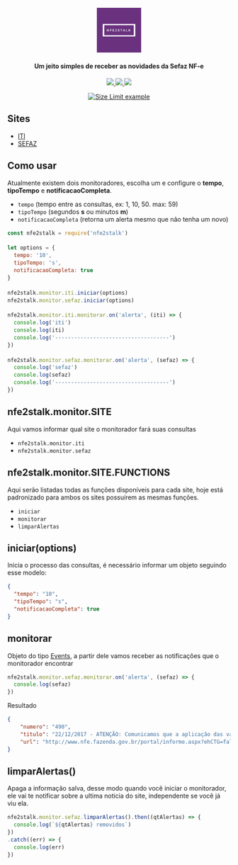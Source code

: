 

<p align="center">
  <img src="https://raw.githubusercontent.com/nulldreams/nfe2stalk/master/box.png" alt="Size Limit example"
       width="20%" height="20%">
</p>
<h4 align="center">Um jeito simples de receber as novidades da Sefaz NF-e</h4>
<p align="center">	
  <a href="https://saythanks.io/to/nulldreams">
      <img src="https://img.shields.io/badge/Say%20Thanks-!-1EAEDB.svg">
  </a>  
	
  <a href="https://github.com/nulldreams/nfe2stalk/issues">
      <img src="https://img.shields.io/codeclimate/issues/github/me-and/mdf.svg">
  </a>

  <a href="http://makeapullrequest.com">
      <img src="https://img.shields.io/badge/PRs-welcome-brightgreen.svg?style=flat-square">
  </a>
</p>
<p align="center">
 <a href="https://nodei.co/npm/nfe2stalk/">
  <img src="https://nodei.co/npm/nfe2stalk.png?downloads=true&downloadRank=true&stars=true" alt="Size Limit example">
 </a>
</p>

## Sites
 - <a href="http://www.iti.gov.br">ITI</a>
 - <a href="http://www.nfe.fazenda.gov.br">SEFAZ</a> 

## Como usar

Atualmente existem dois monitoradores, escolha um e configure o **tempo**, **tipoTempo** e **notificacaoCompleta**.
- `tempo` (tempo entre as consultas, ex: 1, 10, 50. max: 59)
- `tipoTempo` (segundos **s** ou minutos **m**)
- `notificacaoCompleta` (retorna um alerta mesmo que não tenha um novo)

```js
const nfe2stalk = require('nfe2stalk')

let options = {
  tempo: '10',
  tipoTempo: 's',
  notificacaoCompleta: true
}

nfe2stalk.monitor.iti.iniciar(options)
nfe2stalk.monitor.sefaz.iniciar(options)

nfe2stalk.monitor.iti.monitorar.on('alerta', (iti) => {
  console.log('iti')
  console.log(iti)
  console.log('------------------------------------')
})

nfe2stalk.monitor.sefaz.monitorar.on('alerta', (sefaz) => {
  console.log('sefaz')
  console.log(sefaz)
  console.log('------------------------------------')
})
```

## nfe2stalk.monitor.SITE
Aqui vamos informar qual site o monitorador fará suas consultas
- `nfe2stalk.monitor.iti`
- `nfe2stalk.monitor.sefaz`

## nfe2stalk.monitor.SITE.FUNCTIONS
Aqui serão listadas todas as funções disponíveis para cada site, hoje está padronizado para ambos os sites possuírem as mesmas funções.
- `iniciar`
- `monitorar`
- `limparAlertas`

## iniciar(options)
Inicia o processo das consultas, é necessário informar um objeto seguindo esse modelo:
```json
{
  "tempo": "10",
  "tipoTempo": "s",
  "notificacaoCompleta": true
}
```

## monitorar
Objeto do tipo [Events](https://nodejs.org/api/events.html), a partir dele vamos receber as notificações que o monitorador encontrar
```javascript
nfe2stalk.monitor.sefaz.monitorar.on('alerta', (sefaz) => {
  console.log(sefaz)
})
```
Resultado
```json
{
    "numero": "490",
    "titulo": "22/12/2017 - ATENÇÃO: Comunicamos que a aplicação das validações previstas na NT 2017.001 (GTIN) ocorrerá dentro de janeiro/2017",
    "url": "http://www.nfe.fazenda.gov.br/portal/informe.aspx?ehCTG=false#490"
}
```

## limparAlertas()
Apaga a informação salva, desse modo quando você iniciar o monitorador, ele vai te notificar sobre a ultima noticia do site, independente se você já viu ela.
```javascript
nfe2stalk.monitor.sefaz.limparAlertas().then((qtAlertas) => {
  console.log(`${qtAlertas} removidos`)
})
.catch((err) => {
  console.log(err)
})
```
